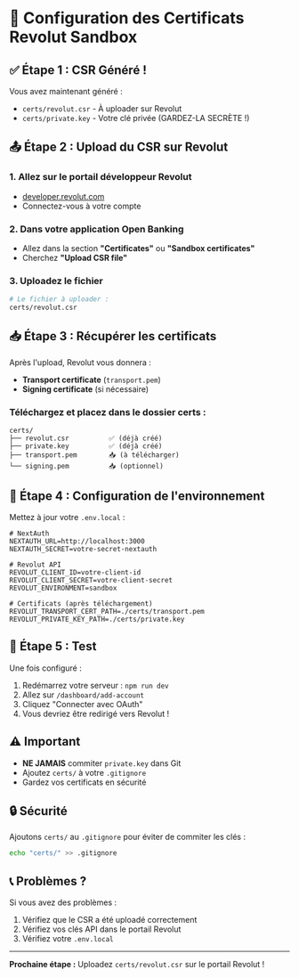 # 🔐 Configuration des Certificats Revolut Sandbox

## ✅ Étape 1 : CSR Généré !

Vous avez maintenant généré :
- `certs/revolut.csr` - À uploader sur Revolut
- `certs/private.key` - Votre clé privée (GARDEZ-LA SECRÈTE !)

## 📤 Étape 2 : Upload du CSR sur Revolut

### 1. Allez sur le portail développeur Revolut
- [developer.revolut.com](https://developer.revolut.com)
- Connectez-vous à votre compte

### 2. Dans votre application Open Banking
- Allez dans la section **"Certificates"** ou **"Sandbox certificates"**
- Cherchez **"Upload CSR file"**

### 3. Uploadez le fichier
```bash
# Le fichier à uploader :
certs/revolut.csr
```

## 📥 Étape 3 : Récupérer les certificats

Après l'upload, Revolut vous donnera :
- **Transport certificate** (`transport.pem`)
- **Signing certificate** (si nécessaire)

### Téléchargez et placez dans le dossier certs :
```
certs/
├── revolut.csr          ✅ (déjà créé)
├── private.key          ✅ (déjà créé)
├── transport.pem        📥 (à télécharger)
└── signing.pem          📥 (optionnel)
```

## 🔧 Étape 4 : Configuration de l'environnement

Mettez à jour votre `.env.local` :

```env
# NextAuth
NEXTAUTH_URL=http://localhost:3000
NEXTAUTH_SECRET=votre-secret-nextauth

# Revolut API
REVOLUT_CLIENT_ID=votre-client-id
REVOLUT_CLIENT_SECRET=votre-client-secret
REVOLUT_ENVIRONMENT=sandbox

# Certificats (après téléchargement)
REVOLUT_TRANSPORT_CERT_PATH=./certs/transport.pem
REVOLUT_PRIVATE_KEY_PATH=./certs/private.key
```

## 🚀 Étape 5 : Test

Une fois configuré :
1. Redémarrez votre serveur : `npm run dev`
2. Allez sur `/dashboard/add-account`
3. Cliquez "Connecter avec OAuth"
4. Vous devriez être redirigé vers Revolut !

## ⚠️ Important

- **NE JAMAIS** commiter `private.key` dans Git
- Ajoutez `certs/` à votre `.gitignore`
- Gardez vos certificats en sécurité

## 🔒 Sécurité

Ajoutons `certs/` au `.gitignore` pour éviter de commiter les clés :

```bash
echo "certs/" >> .gitignore
```

## 📞 Problèmes ?

Si vous avez des problèmes :
1. Vérifiez que le CSR a été uploadé correctement
2. Vérifiez vos clés API dans le portail Revolut
3. Vérifiez votre `.env.local`

---

**Prochaine étape :** Uploadez `certs/revolut.csr` sur le portail Revolut ! 